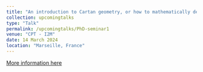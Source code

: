 ```yaml
---
title: "An introduction to Cartan geometry, or how to mathematically describe a Hamster rolling a ball on Curved space."
collection: upcomingtalks
type: "Talk"
permalink: /upcomingtalks/PhD-seminar1
venue: "CPT - I2M"
date: 14 March 2024
location: "Marseille, France"
---
```


[More information here](https://www.i2m.univ-amu.fr/events/tba-84/)